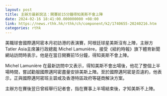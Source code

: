 ```yaml
---
layout: post
title: 主辦方最新說法：開賽前15分鐘得知美斯不會上陣
date: 2024-02-16 18:41:00.000000000 +08:00
link: https://news.rthk.hk/rthk/ch/component/k2/1740655-20240216.htm
categories: rthk
---
```


美職球會國際邁阿密本月初訪港的表演賽，阿根廷球星美斯沒有上陣，主辦方Tatler Asia主席兼行政總裁 Michel Lamunière，接受《紐約時報》旗下體育新聞網站訪問時表示，他是在當日開賽前15分鐘，得知美斯不會上陣。

Michel Lamunière 在最新訪問中又表示，得知美斯不會出場後，他花了整個上半場時間，嘗試勸服國際邁阿密盡量安排美斯上陣。至於國際邁阿密是否違約，他表示，正與國際邁阿密班主碧咸及香港特區政府等磋商解決方案。

主辦方在賽後翌日曾經舉行記者會，指在賽事上半場結束後，才知美斯不上陣。

